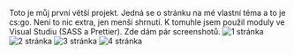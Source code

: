 Toto je můj první větší projekt. Jedná se o stránku na mé vlastní téma a to je cs:go. Není to nic extra, jen menší shrnutí.
K tomuhle jsem použil moduly ve Visual Studiu (SASS a Prettier).
Zde dám pár screenshotů.
![1 stránka](https://user-images.githubusercontent.com/92738343/155015323-e7bb6a55-c392-49c1-a059-3060943c636b.png)
![2 stránka](https://user-images.githubusercontent.com/92738343/155015334-b350bc9b-c341-4255-add7-e9199ee7a4b1.png)
![3 stránka](https://user-images.githubusercontent.com/92738343/155015342-770acefc-9c36-44fe-b15b-4d5f5e80c1f5.png)
![4 stránka](https://user-images.githubusercontent.com/92738343/155015345-0fbfbe10-8785-40eb-bf75-4b17ed4ba58f.png)
